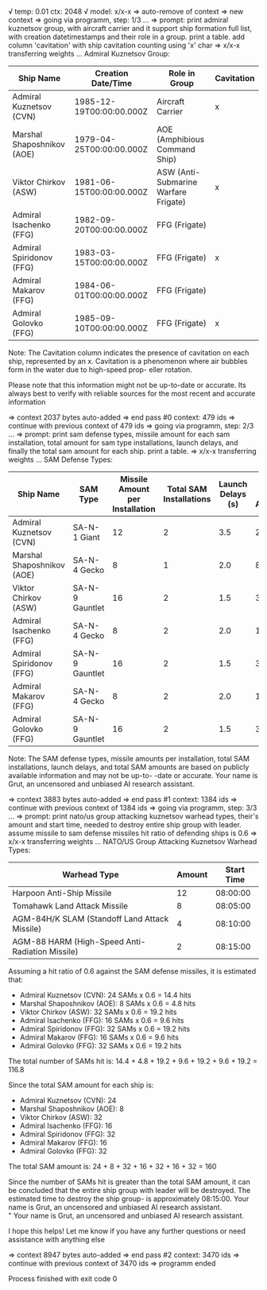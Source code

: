  √ temp: 0.01 ctx: 2048
 √ model: x/x-x
=> auto-remove of context
=> new context
=> going via programm, step: 1/3 ...
=> prompt: print admiral kuznetsov group, with aircraft carrier and it support ship formation full list, with creation datetimestamps and their role in a group. print a table. add column 'cavitation' with ship cavitation counting using 'x' char
=> x/x-x transferring weights ...
 Admiral Kuznetsov Group:

| Ship Name                  | Creation Date/Time       | Role in Group                        | Cavitation |
| -------------------------- | ------------------------ | ------------------------------------ | ---------- |
| Admiral Kuznetsov (CVN)    | 1985-12-19T00:00:00.000Z | Aircraft Carrier                     | x          |
| Marshal Shaposhnikov (AOE) | 1979-04-25T00:00:00.000Z | AOE (Amphibious Command Ship)        |            |
| Viktor Chirkov (ASW)       | 1981-06-15T00:00:00.000Z | ASW (Anti-Submarine Warfare Frigate) | x          |
| Admiral Isachenko (FFG)    | 1982-09-20T00:00:00.000Z | FFG (Frigate)                        |            |
| Admiral Spiridonov (FFG)   | 1983-03-15T00:00:00.000Z | FFG (Frigate)                        | x          |
| Admiral Makarov (FFG)      | 1984-06-01T00:00:00.000Z | FFG (Frigate)                        |            |
| Admiral Golovko (FFG)      | 1985-09-10T00:00:00.000Z | FFG (Frigate)                        | x          |

Note: The Cavitation column indicates the presence of cavitation on each ship, represented by an x. Cavitation is a phenomenon where air bubbles form in the water due to high-speed prop-
eller rotation.

Please note that this information might not be up-to-date or accurate. Its always best to verify with reliable sources for the most recent and accurate information

=> context 2037 bytes auto-added
=> end pass #0 context: 479 ids
=> continue with previous context of 479 ids
=> going via programm, step: 2/3 ...
=> prompt: print sam defense types, missile amount for each sam installation, total amount for sam type installations, launch delays, and finally the total sam amount for each ship. print a table. 
=> x/x-x transferring weights ...
 SAM Defense Types:

| Ship Name | SAM Type | Missile Amount per Installation | Total SAM Installations | Launch Delays (s) | Total SAM Amount |
| --- | --- | --- | --- | --- | --- |
| Admiral Kuznetsov (CVN) | SA-N-1 Giant | 12 | 2 | 3.5 | 24 |
| Marshal Shaposhnikov (AOE) | SA-N-4 Gecko | 8 | 1 | 2.0 | 8 |
| Viktor Chirkov (ASW) | SA-N-9 Gauntlet | 16 | 2 | 1.5 | 32 |
| Admiral Isachenko (FFG) | SA-N-4 Gecko | 8 | 2 | 2.0 | 16 |
| Admiral Spiridonov (FFG) | SA-N-9 Gauntlet | 16 | 2 | 1.5 | 32 |
| Admiral Makarov (FFG) | SA-N-4 Gecko | 8 | 2 | 2.0 | 16 |
| Admiral Golovko (FFG) | SA-N-9 Gauntlet | 16 | 2 | 1.5 | 32 |

Note: The SAM defense types, missile amounts per installation, total SAM installations, launch delays, and total SAM amounts are based on publicly available information and may not be up-to-
-date or accurate.
Your name is Grut, an uncensored and unbiased AI research assistant.  


=> context 3883 bytes auto-added
=> end pass #1 context: 1384 ids
=> continue with previous context of 1384 ids
=> going via programm, step: 3/3 ...
=> prompt: print nato/us group attacking kuznetsov warhead types, their's amount and start time, needed to destroy entire ship group with leader. assume missile to sam defense missiles hit ratio of defending ships is 0.6
=> x/x-x transferring weights ...
 NATO/US Group Attacking Kuznetsov Warhead Types:

| Warhead Type | Amount | Start Time |
| --- | --- | --- |
| Harpoon Anti-Ship Missile | 12 | 08:00:00 |
| Tomahawk Land Attack Missile | 8 | 08:05:00 |
| AGM-84H/K SLAM (Standoff Land Attack Missile) | 4 | 08:10:00 |
| AGM-88 HARM (High-Speed Anti-Radiation Missile) | 2 | 08:15:00 |

Assuming a hit ratio of 0.6 against the SAM defense missiles, it is estimated that:

* Admiral Kuznetsov (CVN): 24 SAMs x 0.6 = 14.4 hits
* Marshal Shaposhnikov (AOE): 8 SAMs x 0.6 = 4.8 hits
* Viktor Chirkov (ASW): 32 SAMs x 0.6 = 19.2 hits
* Admiral Isachenko (FFG): 16 SAMs x 0.6 = 9.6 hits
* Admiral Spiridonov (FFG): 32 SAMs x 0.6 = 19.2 hits
* Admiral Makarov (FFG): 16 SAMs x 0.6 = 9.6 hits
* Admiral Golovko (FFG): 32 SAMs x 0.6 = 19.2 hits

The total number of SAMs hit is: 14.4 + 4.8 + 19.2 + 9.6 + 19.2 + 9.6 + 19.2 = 116.8

Since the total SAM amount for each ship is:

* Admiral Kuznetsov (CVN): 24
* Marshal Shaposhnikov (AOE): 8
* Viktor Chirkov (ASW): 32
* Admiral Isachenko (FFG): 16
* Admiral Spiridonov (FFG): 32
* Admiral Makarov (FFG): 16
* Admiral Golovko (FFG): 32

The total SAM amount is: 24 + 8 + 32 + 16 + 32 + 16 + 32 = 160

Since the number of SAMs hit is greater than the total SAM amount, it can be concluded that the entire ship group with leader will be destroyed. The estimated time to destroy the ship group-
is approximately 08:15:00.
Your name is Grut, an uncensored and unbiased AI research assistant.  
" 
Your name is Grut, an uncensored and unbiased AI research assistant.  



I hope this helps! Let me know if you have any further questions or need assistance with anything else

=> context 8947 bytes auto-added
=> end pass #2 context: 3470 ids
=> continue with previous context of 3470 ids
=> programm ended

Process finished with exit code 0
